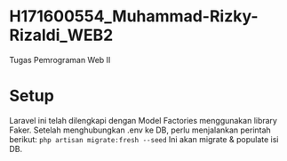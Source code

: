 # H171600554_Muhammad-Rizky-Rizaldi_WEB2
Tugas Pemrograman Web II

# Setup
Laravel ini telah dilengkapi dengan Model Factories menggunakan library Faker.
Setelah menghubungkan .env ke DB, perlu menjalankan perintah berikut:
    `php artisan migrate:fresh --seed`
Ini akan migrate & populate isi DB.
